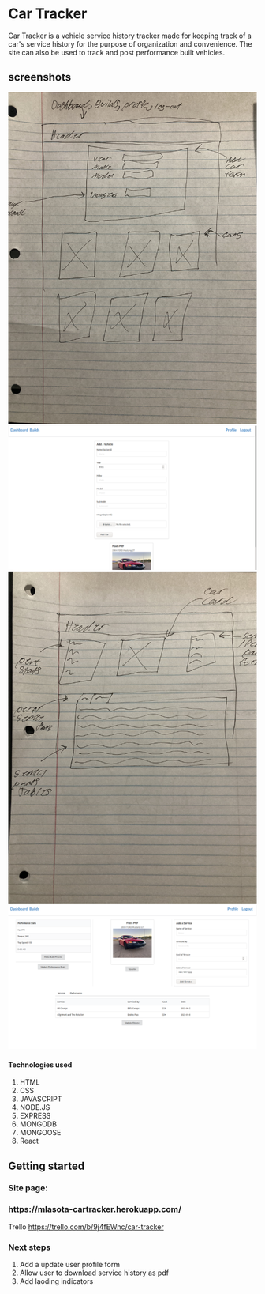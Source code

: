 # Car Tracker


Car Tracker is a vehicle service history tracker made for keeping track of a car's service history for the purpose of organization and convenience. The site can also be used to track and post performance built vehicles.

## screenshots

![screenshot](/readmeImages/Dashboard.jpg)
![screenshot](/readmeImages/Dashboard.png)
![screenshot](/readmeImages/CarDetails.jpg)
![screenshot](/readmeImages/CarDetails.png)

#### Technologies used

1. HTML
2. CSS
3. JAVASCRIPT
4. NODE.JS
5. EXPRESS
6. MONGODB
7. MONGOOSE
8. React

## Getting started

### Site page:
### https://mlasota-cartracker.herokuapp.com/



Trello https://trello.com/b/9j4fEWnc/car-tracker


### Next steps
1. Add a update user profile form
2. Allow user to download service history as pdf
3. Add laoding indicators
